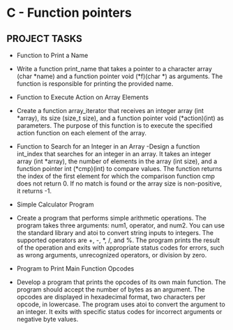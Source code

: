 # C - Function pointers
## PROJECT TASKS

* Function to Print a Name
- Write a function print_name that takes a pointer to a character array (char *name) and a function pointer void (*f)(char *) as arguments. The function is responsible for printing the provided name.

* Function to Execute Action on Array Elements
- Create a function array_iterator that receives an integer array (int *array), its size (size_t size), and a function pointer void (*action)(int) as parameters. The purpose of this function is to execute the specified action function on each element of the array.

* Function to Search for an Integer in an Array
-Design a function int_index that searches for an integer in an array. It takes an integer array (int *array), the number of elements in the array (int size), and a function pointer int (*cmp)(int) to compare values. The function returns the index of the first element for which the comparison function cmp does not return 0. If no match is found or the array size is non-positive, it returns -1.

* Simple Calculator Program
- Create a program that performs simple arithmetic operations. The program takes three arguments: num1, operator, and num2. You can use the standard library and atoi to convert string inputs to integers. The supported operators are +, -, *, /, and %. The program prints the result of the operation and exits with appropriate status codes for errors, such as wrong arguments, unrecognized operators, or division by zero.

* Program to Print Main Function Opcodes
- Develop a program that prints the opcodes of its own main function. The program should accept the number of bytes as an argument. The opcodes are displayed in hexadecimal format, two characters per opcode, in lowercase. The program uses atoi to convert the argument to an integer. It exits with specific status codes for incorrect arguments or negative byte values.

